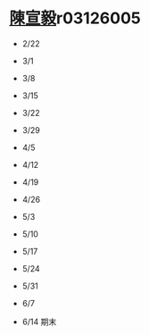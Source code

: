 # [陳宣毅](https://ceiba.ntu.edu.tw/course_admin/user/?op=stu_person&stu=r03126005&sort=)r03126005 

* 2/22

* 3/1

* 3/8
* 3/15
* 3/22
* 3/29
* 4/5
* 4/12
* 4/19
* 4/26
* 5/3
* 5/10
* 5/17
* 5/24
* 5/31
* 6/7
* 6/14 期末



